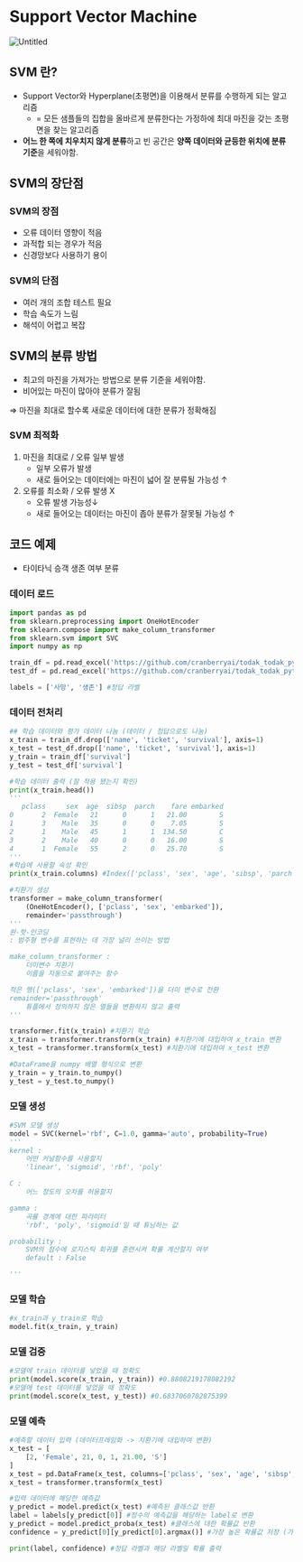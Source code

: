 # Support Vector Machine

![Untitled](Support%20Vector%20Machine%201d1086516b914749afab388a069644aa/Untitled.png)

## SVM 란?

- Support Vector와 Hyperplane(초평면)을 이용해서 분류를 수행하게 되는 알고리즘
    - = 모든 샘플들의 집합을 올바르게 분류한다는 가정하에 최대 마진을 갖는  초평면을 찾는 알고리즘
- **어느 한 쪽에 치우치지 않게 분류**하고 빈 공간은 **양쪽 데이터와 균등한 위치에 분류 기준**을 세워야함.

## SVM의 장단점

### SVM의 장점

- 오류 데이터 영향이 적음
- 과적합 되는 경우가 적음
- 신경망보다 사용하기 용이

### SVM의 단점

- 여러 개의 조합 테스트 필요
- 학습 속도가 느림
- 해석이 어렵고 복잡

## SVM의 분류 방법

- 최고의 마진을 가져가는 방법으로 분류 기준을 세워야함.
- 비어있는 마진이 많아야 분류가 잘됨

⇒ 마진을 최대로 할수록 새로운 데이터에 대한 분류가 정확해짐

### SVM 최적화

1. 마진을 최대로 / 오류 일부 발생
    - 일부 오류가 발생
    - 새로 들어오는 데이터에는 마진이 넓어 잘 분류될 가능성 ↑
2. 오류를 최소화 / 오류 발생 X
    - 오류 발생 가능성↓
    - 새로 들어오는 데이터는 마진이 좁아 분류가 잘못될 가능성 ↑

## 코드 예제

- 타이타닉 승객 생존 여부 분류

### 데이터 로드

```python
import pandas as pd
from sklearn.preprocessing import OneHotEncoder
from sklearn.compose import make_column_transformer
from sklearn.svm import SVC
import numpy as np

train_df = pd.read_excel('https://github.com/cranberryai/todak_todak_python/blob/master/machine_learning/binary_classification/%E1%84%90%E1%85%A1%E1%84%8B%E1%85%B5%E1%84%90%E1%85%A1%E1%84%82%E1%85%B5%E1%86%A8_b0fdSDZ.xlsx?raw=true', sheet_name='train')
test_df = pd.read_excel('https://github.com/cranberryai/todak_todak_python/blob/master/machine_learning/binary_classification/%E1%84%90%E1%85%A1%E1%84%8B%E1%85%B5%E1%84%90%E1%85%A1%E1%84%82%E1%85%B5%E1%86%A8_b0fdSDZ.xlsx?raw=true', sheet_name='test')

labels = ['사망', '생존'] #정답 라벨
```

### 데이터 전처리

```python
## 학습 데이터와 평가 데이터 나눔 (데이터 / 정답으로도 나눔)
x_train = train_df.drop(['name', 'ticket', 'survival'], axis=1)
x_test = test_df.drop(['name', 'ticket', 'survival'], axis=1)
y_train = train_df['survival']
y_test = test_df['survival']

#학습 데이터 출력 (잘 적용 됐는지 확인)
print(x_train.head()) 
'''
   pclass     sex  age  sibsp  parch    fare embarked
0       2  Female   21      0      1   21.00        S
1       3    Male   35      0      0    7.05        S
2       1    Male   45      1      1  134.50        C
3       2    Male   40      0      0   16.00        S
4       1  Female   55      2      0   25.70        S
'''
#학습에 사용할 속성 확인
print(x_train.columns) #Index(['pclass', 'sex', 'age', 'sibsp', 'parch', 'fare', 'embarked'], dtype='object')

#치환기 생성
transformer = make_column_transformer(
    (OneHotEncoder(), ['pclass', 'sex', 'embarked']),
    remainder='passthrough')
'''
원-핫-인코딩
: 범주형 변수를 표현하는 데 가장 널리 쓰이는 방법

make_column_transformer : 
    더미변수 치환기
    이름을 자동으로 붙여주는 함수

적은 행(['pclass', 'sex', 'embarked'])을 더미 변수로 전환
remainder='passthrough'
    튜플에서 정의하지 않은 열들을 변환하지 않고 출력
'''

transformer.fit(x_train) #치환기 학습
x_train = transformer.transform(x_train) #치환기에 대입하여 x_train 변환
x_test = transformer.transform(x_test) #치환기에 대입하여 x_test 변환

#DataFrame을 numpy 배열 형식으로 변환
y_train = y_train.to_numpy()
y_test = y_test.to_numpy()
```

### 모델 생성

```python
#SVM 모델 생성
model = SVC(kernel='rbf', C=1.0, gamma='auto', probability=True)
'''
kernel : 
	어떤 커널함수를 사용할지
	'linear', 'sigmoid', 'rbf', 'poly'

C : 
	어느 정도의 오차를 허용할지

gamma : 
	곡률 경계에 대한 파라미터
	'rbf', 'poly', 'sigmoid'일 때 튜닝하는 값

probability :
	SVM의 점수에 로지스틱 회귀를 훈련시켜 확률 계산할지 여부
	default : False

'''
```

### 모델 학습

```python
#x_train과 y_train로 학습
model.fit(x_train, y_train)
```

### 모델 검증

```python
#모델에 train 데이터를 넣었을 때 정확도
print(model.score(x_train, y_train)) #0.8808219178082192
#모델에 test 데이터를 넣었을 때 정확도
print(model.score(x_test, y_test)) #0.6837060702875399
```

### 모델 예측

```python
#예측할 데이터 입력 (데이터프레임화 -> 치환기에 대입하여 변환)
x_test = [
    [2, 'Female', 21, 0, 1, 21.00, 'S']
]
x_test = pd.DataFrame(x_test, columns=['pclass', 'sex', 'age', 'sibsp', 'parch', 'fare', 'embarked'])
x_test = transformer.transform(x_test)

#입력 데이터에 해당한 예측값
y_predict = model.predict(x_test) #예측된 클래스값 반환
label = labels[y_predict[0]] #정수의 예측값을 해당하는 label로 변환
y_predict = model.predict_proba(x_test) #클래스에 대한 확률값 반환
confidence = y_predict[0][y_predict[0].argmax()] #가장 높은 확률값 저장 (가장 높은 확률값으로 클래스를 유추했을 것이므로)

print(label, confidence) #정답 라벨과 해당 라벨일 확률 출력
```
